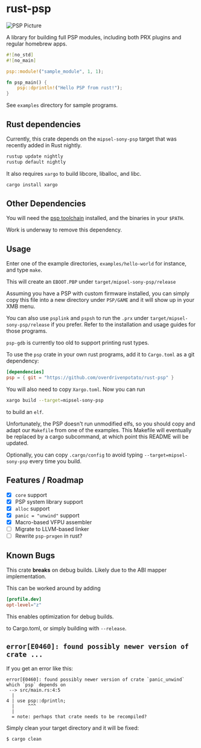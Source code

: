 # rust-psp

![PSP Picture](psp-hello-world.jpg)

A library for building full PSP modules, including both PRX plugins and regular
homebrew apps.

```rust
#![no_std]
#![no_main]

psp::module!("sample_module", 1, 1);

fn psp_main() {
    psp::dprintln!("Hello PSP from rust!");
}
```

See `examples` directory for sample programs.

## Rust dependencies 

Currently, this crate depends on the `mipsel-sony-psp` target that was recently
added in Rust nightly. 

```sh
rustup update nightly
rustup default nightly

```
It also requires `xargo` to build libcore, liballoc, and libc.
```sh
cargo install xargo
```

## Other Dependencies

You will need the [psp toolchain] installed, and the binaries in your `$PATH`.

[psp toolchain]: https://github.com/pspdev/psptoolchain

Work is underway to remove this dependency.

## Usage

Enter one of the example directories, `examples/hello-world` for instance,
and type `make`. 

This will create an `EBOOT.PBP` under `target/mipsel-sony-psp/release`

Assuming you have a PSP with custom firmware
installed, you can simply copy this file into a new directory under `PSP/GAME`
and it will show up in your XMB menu. 

You can also use `psplink` and `pspsh`
to run the `.prx` under `target/mipsel-sony-psp/release` if you prefer.
Refer to the installation and usage guides for those programs.

`psp-gdb` is currently too old to support printing rust types.

To use the `psp` crate in your own rust programs, add it to `Cargo.toml`
as a git dependency:

```toml
[dependencies]
psp = { git = "https://github.com/overdrivenpotato/rust-psp" }
```

You will also need to copy `Xargo.toml`. Now you can run 

```sh
xargo build --target=mipsel-sony-psp
```
to build an `elf`.

Unfortunately, the PSP doesn't run unmodified
elfs, so you should copy and adapt our `Makefile` from one of the examples.
This Makefile will eventually be replaced by a cargo subcommand, at which point
this README will be updated.

Optionally, you can copy `.cargo/config` to avoid typing `--target=mipsel-sony-psp`
every time you build.

## Features / Roadmap

- [x] `core` support
- [x] PSP system library support
- [x] `alloc` support
- [x] `panic = "unwind"` support
- [x] Macro-based VFPU assembler
- [ ] Migrate to LLVM-based linker
- [ ] Rewrite `psp-prxgen` in rust?

## Known Bugs

This crate **breaks** on debug builds. Likely due to the ABI mapper
implementation. 

This can be worked around by adding

```toml
[profile.dev]
opt-level="z"
```
This enables optimization for debug builds.

to Cargo.toml, or simply building with `--release`.

## `error[E0460]: found possibly newer version of crate ...`

If you get an error like this:

```
error[E0460]: found possibly newer version of crate `panic_unwind` which `psp` depends on
 --> src/main.rs:4:5
  |
4 | use psp::dprintln;
  |     ^^^
  |
  = note: perhaps that crate needs to be recompiled?
```

Simply clean your target directory and it will be fixed:

```sh
$ cargo clean
```
